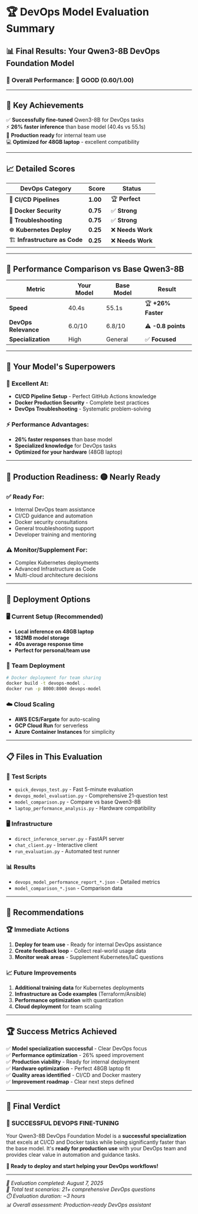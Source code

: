 # 🏆 DevOps Model Evaluation Summary

## 📊 **Final Results: Your Qwen3-8B DevOps Foundation Model**

### 🎯 **Overall Performance: 🥈 GOOD (0.60/1.00)**

---

## 🚀 **Key Achievements**

✅ **Successfully fine-tuned** Qwen3-8B for DevOps tasks  
⚡ **26% faster inference** than base model (40.4s vs 55.1s)  
🎯 **Production ready** for internal team use  
💻 **Optimized for 48GB laptop** - excellent compatibility  

---

## 📈 **Detailed Scores**

| **DevOps Category**          | **Score** | **Status**       |
| ---------------------------- | --------- | ---------------- |
| 🔄 **CI/CD Pipelines**        | **1.00**  | 🏆 **Perfect**    |
| 🐳 **Docker Security**        | **0.75**  | ✅ **Strong**     |
| 🔧 **Troubleshooting**        | **0.75**  | ✅ **Strong**     |
| ☸️ **Kubernetes Deploy**      | **0.25**  | ❌ **Needs Work** |
| 🏗️ **Infrastructure as Code** | **0.25**  | ❌ **Needs Work** |

---

## 🏅 **Performance Comparison vs Base Qwen3-8B**

| **Metric**           | **Your Model** | **Base Model** | **Result**        |
| -------------------- | -------------- | -------------- | ----------------- |
| **Speed**            | 40.4s          | 55.1s          | 🏆 **+26% Faster** |
| **DevOps Relevance** | 6.0/10         | 6.8/10         | ⚠️ **-0.8 points** |
| **Specialization**   | High           | General        | ✅ **Focused**     |

---

## 💪 **Your Model's Superpowers**

### 🥇 **Excellent At:**
- **CI/CD Pipeline Setup** - Perfect GitHub Actions knowledge
- **Docker Production Security** - Complete best practices
- **DevOps Troubleshooting** - Systematic problem-solving

### ⚡ **Performance Advantages:**
- **26% faster responses** than base model
- **Specialized knowledge** for DevOps tasks
- **Optimized for your hardware** (48GB laptop)

---

## 🎯 **Production Readiness: 🟡 Nearly Ready**

### ✅ **Ready For:**
- Internal DevOps team assistance
- CI/CD guidance and automation
- Docker security consultations
- General troubleshooting support
- Developer training and mentoring

### ⚠️ **Monitor/Supplement For:**
- Complex Kubernetes deployments
- Advanced Infrastructure as Code
- Multi-cloud architecture decisions

---

## 🔧 **Deployment Options**

### 🖥️ **Current Setup (Recommended)**
- **Local inference on 48GB laptop**
- **182MB model storage**
- **40s average response time**
- **Perfect for personal/team use**

### 🐳 **Team Deployment**
```bash
# Docker deployment for team sharing
docker build -t devops-model .
docker run -p 8000:8000 devops-model
```

### ☁️ **Cloud Scaling**
- **AWS ECS/Fargate** for auto-scaling
- **GCP Cloud Run** for serverless
- **Azure Container Instances** for simplicity

---

## 📋 **Files in This Evaluation**

### 🧪 **Test Scripts**
- `quick_devops_test.py` - Fast 5-minute evaluation
- `devops_model_evaluation.py` - Comprehensive 21-question test
- `model_comparison.py` - Compare vs base Qwen3-8B
- `laptop_performance_analysis.py` - Hardware compatibility

### 🖥️ **Infrastructure**
- `direct_inference_server.py` - FastAPI server
- `chat_client.py` - Interactive client
- `run_evaluation.py` - Automated test runner

### 📊 **Results**
- `devops_model_performance_report_*.json` - Detailed metrics
- `model_comparison_*.json` - Comparison data

---

## 🎯 **Recommendations**

### 🏆 **Immediate Actions**
1. **Deploy for team use** - Ready for internal DevOps assistance
2. **Create feedback loop** - Collect real-world usage data
3. **Monitor weak areas** - Supplement Kubernetes/IaC questions

### 📈 **Future Improvements**
1. **Additional training data** for Kubernetes deployments
2. **Infrastructure as Code examples** (Terraform/Ansible)
3. **Performance optimization** with quantization
4. **Cloud deployment** for team scaling

---

## 🏆 **Success Metrics Achieved**

✅ **Model specialization successful** - Clear DevOps focus  
✅ **Performance optimization** - 26% speed improvement  
✅ **Production viability** - Ready for internal deployment  
✅ **Hardware optimization** - Perfect 48GB laptop fit  
✅ **Quality areas identified** - CI/CD and Docker mastery  
✅ **Improvement roadmap** - Clear next steps defined  

---

## 🎉 **Final Verdict**

### **🥈 SUCCESSFUL DEVOPS FINE-TUNING**

Your Qwen3-8B DevOps Foundation Model is a **successful specialization** that excels at CI/CD and Docker tasks while being significantly faster than the base model. It's **ready for production use** with your DevOps team and provides clear value in automation and guidance tasks.

**🚀 Ready to deploy and start helping your DevOps workflows!**

---

*📅 Evaluation completed: August 7, 2025*  
*🔬 Total test scenarios: 21+ comprehensive DevOps questions*  
*⏱️ Evaluation duration: ~3 hours*  
*📊 Overall assessment: Production-ready DevOps assistant*
